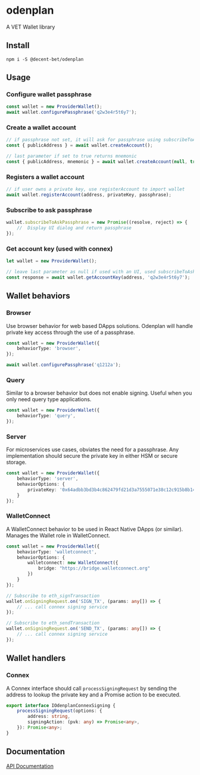# odenplan
A VET  Wallet library

## Install

`npm i -S @decent-bet/odenplan`


## Usage

### Configure wallet passphrase

```typescript
const wallet = new ProviderWallet();    
await wallet.configurePassphrase('q2w3e4r5t6y7');

```

### Create a wallet account

```typescript
// if passphrase not set, it will ask for passphrase using subscribeToAskPassphrase
const { publicAddress } = await wallet.createAccount();

// last parameter if set to true returns mnemonic
const { publicAddress, mnemonic } = await wallet.createAccount(null, true);
```


### Registers a wallet account

```typescript
// if user owns a private key, use registerAccount to import wallet
await wallet.registerAccount(address, privateKey, passphrase);
```

### Subscribe to ask passphrase

```typescript
wallet.subscribeToAskPassphrase = new Promise((resolve, reject) => {
    //  Display UI dialog and return passphrase
});
```

### Get account key (used with connex)

```typescript
let wallet = new ProviderWallet();

// leave last parameter as null if used with an UI, used subscribeToAskPassphrase
const response = await wallet.getAccountKey(address, 'q2w3e4r5t6y7');
```


## Wallet behaviors

### Browser

Use browser behavior for web based DApps solutions. Odenplan will handle private key access through the use of a passphrase.

```typescript
const wallet = new ProviderWallet({
    behaviorType: 'browser',
});

await wallet.configurePassphrase('q1212a');
```

### Query

Similar to a browser behavior but does not enable signing. Useful when you only need query type applications.

```typescript
const wallet = new ProviderWallet({
    behaviorType: 'query',
});
```

### Server

For microservices use cases, obviates the need for a passphrase. Any implementation should secure the private key in either HSM or secure storage.

```typescript
const wallet = new ProviderWallet({
    behaviorType: 'server',
    behaviorOptions: {
        privateKey: '0x64adbb3bd3b4c862479fd21d3a7555071e38c12c915b8b14ddd7ae4f1ba8e93c'
    }
});
```

### WalletConnect

A WalletConnect behavior to be used in React Native DApps (or similar). Manages the Wallet role in WalletConnect.

```typescript
const wallet = new ProviderWallet({
    behaviorType: 'walletconnect',
    behaviorOptions: {
        walletconnect: new WalletConnect({
            bridge: "https://bridge.walletconnect.org"
        })
    }
});

// Subscribe to eth_signTransaction
wallet.onSigningRequest.on('SIGN_TX', (params: any[]) => {
    // ... call connex signing service
});

// Subscribe to eth_sendTransaction
wallet.onSigningRequest.on('SEND_TX', (params: any[]) => {
    // ... call connex signing service
});
```

## Wallet handlers

### Connex

A Connex interface should call `processSigningRequest` by sending the address to lookup the private key and a Promise action to be executed.

```typescript
export interface IOdenplanConnexSigning {
    processSigningRequest(options: { 
        address: string,
        signingAction: (pvk: any) => Promise<any>,
    }): Promise<any>;
}
```


## Documentation

[API Documentation](/docs/README.md)